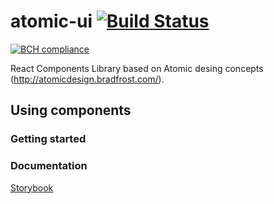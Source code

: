 # atomic-ui [![Build Status](https://travis-ci.org/neolitik-ecosystem/react-atomic-ui.svg?branch=master)](https://travis-ci.org/react-neolitik/atomic-ui)
[![BCH compliance](https://bettercodehub.com/edge/badge/neolitik-ecosystem/react-atomic-ui?branch=master)](https://bettercodehub.com/)

React Components Library based on Atomic desing concepts (http://atomicdesign.bradfrost.com/).

## Using components

### Getting started

### Documentation

[Storybook](https://react-neolitij.github.io/atomic-ui)